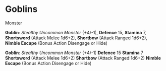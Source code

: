 # Goblins

Monster

**Goblin**: *Stealthy Uncommon Monster* (+4/-1), **Defence** 15, **Stamina** 7, **Shortsword** (Attack Melee 1d6+2), **Shortbow** (Attack Ranged 1d6+2), **Nimble Escape** (Bonus Action Disengage or Hide)

**Goblin**: *Stealthy Uncommon Monster* (+4/-1) **Defence** 15 **Stamina** 7 **Shortsword** (Attack Melee 1d6+2) **Shortbow** (Attack Ranged 1d6+2) **Nimble Escape** (Bonus Action Disengage or Hide)
